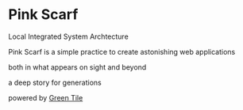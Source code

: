 # Pink Scarf
Local Integrated System Archtecture

Pink Scarf is a simple practice to create astonishing web applications 

both in what appears on sight and beyond

a deep story for generations

powered by [Green Tile](https://github.com/GreenTile)
